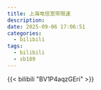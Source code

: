 ```yaml
---
title: 上海电信宽带限速
description:
date: 2025-09-06 17:06:51
categories:
  - bilibili
tags:
  - bilibili
  - sb189
---
```


{{< bilibili "BV1P4aqzGEri" >}}
